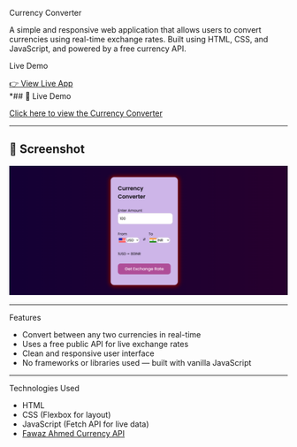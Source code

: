  Currency Converter

A simple and responsive web application that allows users to convert currencies using real-time exchange rates. Built using HTML, CSS, and JavaScript, and powered by a free currency API.



 Live Demo

[👉 View Live App](#)  
*## 🔗 Live Demo

[Click here to view the Currency Converter](https://currency-converter-aimy-alpha.vercel.app/)


---

## 📸 Screenshot

![screenshot](image.png)

---

 Features

- Convert between any two currencies in real-time
- Uses a free public API for live exchange rates
- Clean and responsive user interface
- No frameworks or libraries used — built with vanilla JavaScript

---

Technologies Used

- HTML
- CSS (Flexbox for layout)
- JavaScript (Fetch API for live data)
- [Fawaz Ahmed Currency API](https://github.com/fawazahmed0/currency-api)

